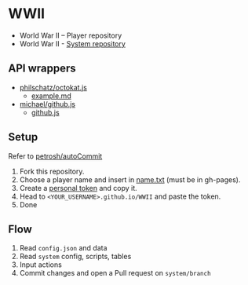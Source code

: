 # WWII

- World War II – Player repository
- World War II - [System repository](https://github.com/Fork-n-Play/WWII-system)

## API wrappers

- [philschatz/octokat.js](https://github.com/philschatz/octokat.js)
  - [example.md](https://github.com/philschatz/octokat.js/blob/afde38c4bf20423dc51215816047277c003cac14/examples.md)
- [michael/github.js](https://github.com/michael/github)
  - [github.js](https://github.com/michael/github/blob/master/github.js)

## Setup

Refer to [petrosh/autoCommit](https://github.com/petrosh/autoCommit)

1. Fork this repository.
2. Choose a player name and insert in [name.txt](../../edit/gh-pages/name.txt) (must be in gh-pages).
3. Create a [personal token](https://github.com/settings/tokens) and copy it.
4. Head to `<YOUR_USERNAME>.github.io/WWII` and paste the token.
5. Done

## Flow

1. Read `config.json` and data
2. Read `system` config, scripts, tables
3. Input actions
4. Commit changes and open a Pull request on `system/branch`
